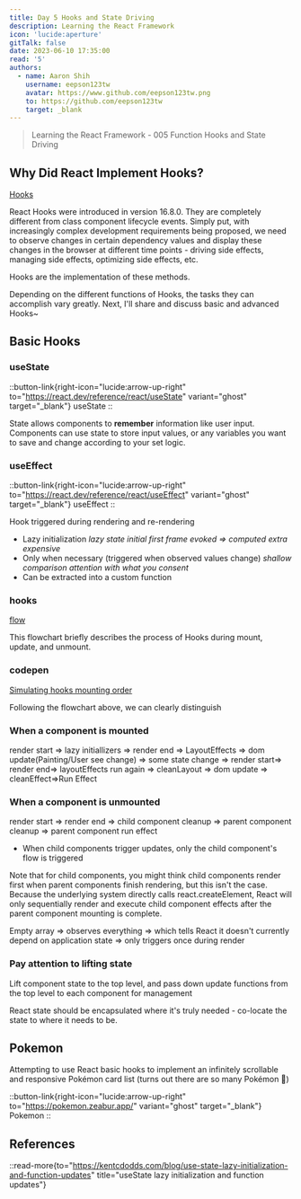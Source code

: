 ```yaml
---
title: Day 5 Hooks and State Driving
description: Learning the React Framework
icon: 'lucide:aperture'
gitTalk: false
date: 2023-06-10 17:35:00
read: '5'
authors:
  - name: Aaron Shih
    username: eepson123tw
    avatar: https://www.github.com/eepson123tw.png
    to: https://github.com/eepson123tw
    target: _blank
---
```


> Learning the React Framework - 005 Function Hooks and State Driving

## Why Did React Implement Hooks?

[Hooks](https://react.dev/reference/react)

React Hooks were introduced in version 16.8.0. They are completely different from class component lifecycle events.
Simply put, with increasingly complex development requirements being proposed, we need to observe changes in certain dependency values and display these changes in the browser at different time points - driving side effects, managing side effects, optimizing side effects, etc.

Hooks are the implementation of these methods.

Depending on the different functions of Hooks, the tasks they can accomplish vary greatly.
Next, I'll share and discuss basic and advanced Hooks~

## Basic Hooks

### useState

::button-link{right-icon="lucide:arrow-up-right" to="https://react.dev/reference/react/useState" variant="ghost" target="_blank"}
  useState
::

State allows components to **remember** information like user input. Components can use state to store input values, or any variables you want to save and change according to your set logic.

### useEffect

::button-link{right-icon="lucide:arrow-up-right" to="https://react.dev/reference/react/useEffect" variant="ghost" target="_blank"}
  useEffect
::

Hook triggered during rendering and re-rendering

- Lazy initialization *lazy state initial first frame evoked => computed extra expensive*
- Only when necessary (triggered when observed values change) *shallow comparison attention with what you consent*
- Can be extracted into a custom function

### hooks

[flow](https://github.com/donavon/hook-flow/blob/master/hook-flow.pdf)

This flowchart briefly describes the process of Hooks during mount, update, and unmount.

### codepen

[Simulating hooks mounting order](https://codepen.io/eepson123tw/pen/poxmxeQ?editors=1111)

Following the flowchart above, we can clearly distinguish

### When a component is mounted

render start ⇒ lazy initiallizers ⇒ render end ⇒ LayoutEffects ⇒  dom update(Painting/User  see change) ⇒ some state change ⇒ render start⇒ render end⇒ layoutEffects run again ⇒ cleanLayout ⇒ dom update ⇒  cleanEffect⇒Run Effect

### When a component is unmounted

render start ⇒ render end ⇒ child component cleanup ⇒ parent component cleanup ⇒ parent component  run effect

- When child components trigger updates, only the child component's flow is triggered

Note that for child components, you might think child components render first when parent components finish rendering, but this isn't the case. Because the underlying system directly calls react.createElement, React will only sequentially render and execute child component effects after the parent component mounting is complete.

Empty array ⇒ observes everything ⇒ which tells React it doesn't currently depend on application state ⇒ only triggers once during render

### Pay attention to lifting state

Lift component state to the top level, and pass down update functions from the top level to each component for management

React state should be encapsulated where it's truly needed - co-locate the state to where it needs to be.

## Pokemon

Attempting to use React basic hooks to implement an infinitely scrollable and responsive Pokémon card list (turns out there are so many Pokémon 🫠)

::button-link{right-icon="lucide:arrow-up-right" to="https://pokemon.zeabur.app/" variant="ghost" target="_blank"}
  Pokemon
::

## References

::read-more{to="https://kentcdodds.com/blog/use-state-lazy-initialization-and-function-updates" title="useState lazy initialization and function updates"}
